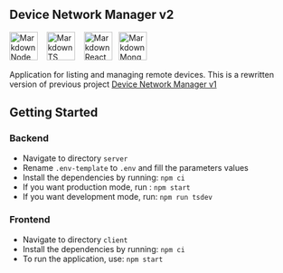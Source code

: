 ## Device Network Manager v2
<img src="https://nodejs.org/static/images/logos/nodejs-new-pantone-black.svg"
     alt="Markdown Node icon"
     height="50px"
/>&nbsp;&nbsp;&nbsp;
<img src="https://upload.wikimedia.org/wikipedia/commons/thumb/4/4c/Typescript_logo_2020.svg/1200px-Typescript_logo_2020.svg.png"
     alt="Markdown TS icon"
     height="50px"
/>&nbsp;&nbsp;&nbsp;
<img src="https://www.iconninja.com/files/332/243/605/react-js-react-logo-js-icon.png"
     alt="Markdown React icon"
     height="50px"
/>&nbsp;&nbsp;
<img src="https://g.foolcdn.com/art/companylogos/mark/MDB.png"
     alt="Markdown Mongo icon"
     height="50px"
/>


Application for listing and managing remote devices. This is a rewritten version of previous project [Device Network Manager v1](https://github.com/Jonny137/device_network_manager)

## Getting Started

### Backend

 - Navigate to directory `server`
 - Rename `.env-template` to `.env` and fill the parameters values
 - Install the dependencies by running: `npm ci`
 - If you want production mode, run : `npm start`
 - If you want development mode, run: `npm run tsdev`

### Frontend

 - Navigate to directory `client`
 - Install the dependencies by running: `npm ci`
 - To run the application, use: `npm start`
